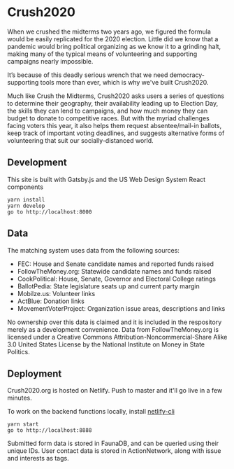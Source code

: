 # Crush2020

When we crushed the midterms two years ago, we figured the formula would be easily replicated for the 2020 election. Little did we know that a pandemic would bring political organizing as we know it to a grinding halt, making many of the typical means of volunteering and supporting campaigns nearly impossible.

It’s because of this deadly serious wrench that we need democracy-supporting tools more than ever, which is why we've built Crush2020.

Much like Crush the Midterms, Crush2020 asks users a series of questions to determine their geography, their availability leading up to Election Day, the skills they can lend to campaigns, and how much money they can budget to donate to competitive races. But with the myriad challenges facing voters this year, it also helps them request absentee/mail-in ballots, keep track of important voting deadlines, and suggests alternative forms of volunteering that suit our socially-distanced world.

## Development

This site is built with Gatsby.js and the US Web Design System React components

```
yarn install
yarn develop
go to http://localhost:8000
```

## Data

The matching system uses data from the following sources:

- FEC: House and Senate candidate names and reported funds raised
- FollowTheMoney.org: Statewide candidate names and funds raised
- CookPolitical: House, Senate, Governor and Electoral College ratings
- BallotPedia: State legislature seats up and current party margin
- Mobilze.us: Volunteer links
- ActBlue: Donation links
- MovementVoterProject: Organization issue areas, descriptions and links

No ownership over this data is claimed and it is included in the respository merely as a development convenience.
Data from FollowTheMoney.org is licensed under a Creative Commons Attribution-Noncommercial-Share Alike 3.0 United States License by the National Institute on Money in State Politics.

## Deployment

Crush2020.org is hosted on Netlify. Push to master and it'll go live in a few minutes.

To work on the backend functions locally, install [netlify-cli](https://docs.netlify.com/cli/get-started/)

```
yarn start
go to http://localhost:8888
```

Submitted form data is stored in FaunaDB, and can be queried using their unique IDs. User contact data is stored in ActionNetwork, along with issue and interests as tags.
